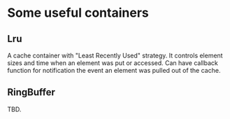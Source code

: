 # Some useful containers

## Lru
A cache container with "Least Recently Used" strategy. It controls element sizes and time when an element was put or accessed. Can have callback function for notification the event an element was pulled out of the cache.

## RingBuffer
TBD.
